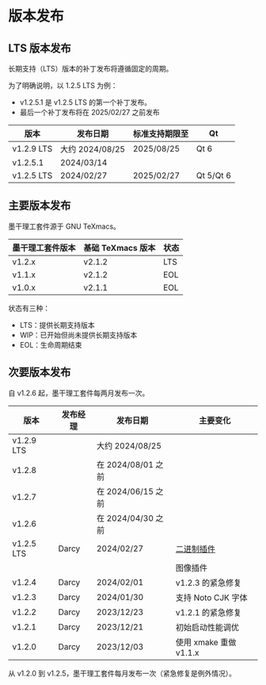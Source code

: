 # 版本发布
## LTS 版本发布
长期支持（LTS）版本的补丁发布将遵循固定的周期。

为了明确说明，以 1.2.5 LTS 为例：
+ v1.2.5.1 是 v1.2.5 LTS 的第一个补丁发布。
+ 最后一个补丁发布将在 2025/02/27 之前发布

| 版本 | 发布日期 | 标准支持期限至 | Qt |
|------------|------------|------------|---|
| v1.2.9 LTS | 大约 2024/08/25 | 2025/08/25 | Qt 6 |
| v1.2.5.1 | 2024/03/14 | |
| v1.2.5 LTS | 2024/02/27 | 2025/02/27 | Qt 5/Qt 6 |

## 主要版本发布
墨干理工套件源于 GNU TeXmacs。

| 墨干理工套件版本 | 基础 TeXmacs 版本 | 状态 |
|--------|-----------|-----|
| v1.2.x | v2.1.2 | LTS |
| v1.1.x | v2.1.2 | EOL |
| v1.0.x | v2.1.1 | EOL |

状态有三种：
+ LTS：提供长期支持版本
+ WIP：已开始但尚未提供长期支持版本
+ EOL：生命周期结束

## 次要版本发布
自 v1.2.6 起，墨干理工套件每两月发布一次。

| 版本 | 发布经理 | 发布日期 | 主要变化 |
|--------|---|--------------|----------------|
| v1.2.9 LTS | | 大约 2024/08/25 | |
| v1.2.8 | | 在 2024/08/01 之前 | |
| v1.2.7 | | 在 2024/06/15 之前 | |
| v1.2.6 | | 在 2024/04/30 之前 | |
| v1.2.5 LTS | Darcy | 2024/02/27 | [二进制插件](plugin_binary.md) |
| |  |  | 图像插件 |
| v1.2.4 | Darcy | 2024/02/01 | v1.2.3 的紧急修复 |
| v1.2.3 | Darcy | 2024/01/30 | 支持 Noto CJK 字体 |
| v1.2.2 | Darcy | 2023/12/23 | v1.2.1 的紧急修复 |
| v1.2.1 | Darcy | 2023/12/21 | 初始启动性能调优 |
| v1.2.0 | Darcy | 2023/12/03 | 使用 xmake 重做 v1.1.x |

从 v1.2.0 到 v1.2.5，墨干理工套件每月发布一次（紧急修复是例外情况）。
